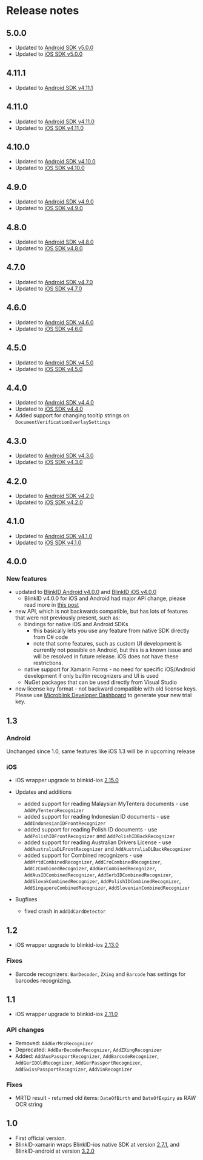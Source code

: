 # Release notes

## 5.0.0
- Updated to [Android SDK v5.0.0](https://github.com/BlinkID/blinkid-android/releases/tag/v5.0.0)
- Updated to [iOS SDK v5.0.0](https://github.com/BlinkID/blinkid-ios/releases/tag/v5.0.0)

## 4.11.1
- Updated to [Android SDK v4.11.1](https://github.com/BlinkID/blinkid-android/releases/tag/v4.11.1)

## 4.11.0
- Updated to [Android SDK v4.11.0](https://github.com/BlinkID/blinkid-android/releases/tag/v4.11.0)
- Updated to [iOS SDK v4.11.0](https://github.com/BlinkID/blinkid-ios/releases/tag/v4.11.0)

## 4.10.0
- Updated to [Android SDK v4.10.0](https://github.com/BlinkID/blinkid-android/releases/tag/v4.10.0)
- Updated to [iOS SDK v4.10.0](https://github.com/BlinkID/blinkid-ios/releases/tag/v4.10.0)

## 4.9.0
- Updated to [Android SDK v4.9.0](https://github.com/BlinkID/blinkid-android/releases/tag/v4.9.0)
- Updated to [iOS SDK v4.9.0](https://github.com/BlinkID/blinkid-ios/releases/tag/v4.9.0)

## 4.8.0
- Updated to [Android SDK v4.8.0](https://github.com/BlinkID/blinkid-android/releases/tag/v4.8.0)
- Updated to [iOS SDK v4.8.0](https://github.com/BlinkID/blinkid-ios/releases/tag/v4.8.0)

## 4.7.0
- Updated to [Android SDK v4.7.0](https://github.com/BlinkID/blinkid-android/releases/tag/v4.7.0)
- Updated to [iOS SDK v4.7.0](https://github.com/BlinkID/blinkid-ios/releases/tag/v4.7.0)

## 4.6.0
- Updated to [Android SDK v4.6.0](https://github.com/BlinkID/blinkid-android/releases/tag/v4.6.0)
- Updated to [iOS SDK v4.6.0](https://github.com/BlinkID/blinkid-ios/releases/tag/v4.6.0)

## 4.5.0
- Updated to [Android SDK v4.5.0](https://github.com/BlinkID/blinkid-android/releases/tag/v4.5.0)
- Updated to [iOS SDK v4.5.0](https://github.com/BlinkID/blinkid-ios/releases/tag/v4.5.0)

## 4.4.0
- Updated to [Android SDK v4.4.0](https://github.com/BlinkID/blinkid-android/releases/tag/v4.4.0)
- Updated to [iOS SDK v4.4.0](https://github.com/BlinkID/blinkid-ios/releases/tag/v4.4.0)
- Added support for changing tooltip strings on `DocumentVerificationOverlaySettings`


## 4.3.0

- Updated to [Android SDK v4.3.0](https://github.com/BlinkID/blinkid-android/releases/tag/v4.3.0)
- Updated to [iOS SDK v4.3.0](https://github.com/BlinkID/blinkid-ios/releases/tag/v4.3.0)

## 4.2.0

- Updated to [Android SDK v4.2.0](https://github.com/BlinkID/blinkid-android/releases/tag/v4.2.0)
- Updated to [iOS SDK v4.2.0](https://github.com/BlinkID/blinkid-ios/releases/tag/v4.2.0)

## 4.1.0

- Updated to [Android SDK v4.1.0](https://github.com/BlinkID/blinkid-android/releases/tag/v4.1.0)
- Updated to [iOS SDK v4.1.0](https://github.com/BlinkID/blinkid-ios/releases/tag/v4.1.0)

## 4.0.0

### New features

- updated to [BlinkID Android v4.0.0](https://github.com/BlinkID/blinkid-android/releases/tag/v4.0.0) and [BlinkID iOS v4.0.0](https://github.com/BlinkID/blinkid-ios/releases/tag/v4.0.0)
    - BlinkID v4.0.0 for iOS and Android had major API change, please read more in [this post](https://microblink.com/blog/major-change-of-the-api-and-in-the-license-key-formats)
- new API, which is not backwards compatible, but has lots of features that were not previously present, such as:
    - bindings for native iOS and Android SDKs
        - this basically lets you use any feature from native SDK directly from C# code
        - note that some features, such as custom UI development is currently not possible on Android, but this is a known issue and will be resolved in future release. iOS does not have these restrictions.
    - native support for Xamarin Forms - no need for specific iOS/Android development if only builtin recognizers and UI is used
    - NuGet packages that can be used directly from Visual Studio
- new license key format - not backward compatible with old license keys. Please use [Microblink Developer Dashboard](https://microblink.com/login) to generate your new trial key.

## 1.3

### Android

Unchanged since 1.0, same features like iOS 1.3 will be in upcoming release

### iOS

- iOS wrapper upgrade to blinkid-ios [2.15.0](https://github.com/BlinkID/blinkid-ios/releases/tag/v2.15.0)

- Updates and additions
    - added support for reading Malaysian MyTentera documents - use `AddMyTenteraRecognizer`
    - added support for reading Indonesian ID documents - use `AddIndonesianIDFrontRecognizer`
    - added support for reading Polish ID documents - use `AddPolishIDFrontRecognizer` and `AddPolishIDBackRecognizer`
    - added support for reading Australian Drivers License - use `AddAustraliaDLFrontRecognizer` and `AddAustraliaDLBackRecognizer`
    - added support for Combined recognizers - use `AddMrtdCombinedRecognizer`, `AddCroCombinedRecognizer`, `AddCzCombinedRecognizer`, `AddGerCombinedRecognizer`, `AddAusIDCombinedRecognizer`, `AddSerbIDCombinedRecognizer`, `AddSlovakCombinedRecognizer`, `AddPolishIDCombinedRecognizer`, `AddSingaporeCombinedRecognizer`, `AddSlovenianCombinedRecognizer`

- Bugfixes
    - fixed crash in `AddIdCardDetector`

## 1.2

- iOS wrapper upgrade to blinkid-ios [2.13.0](https://github.com/BlinkID/blinkid-ios/releases/tag/v2.13.0)

### Fixes

- Barcode recognizers: `BarDecoder`, `ZXing` and `Barcode` has settings for barcodes recognizing.

## 1.1

- iOS wrapper upgrade to blinkid-ios [2.11.0](https://github.com/BlinkID/blinkid-ios/releases/tag/v2.11.0)

### API changes

- Removed: `AddGerMrzRecognizer`
- Deprecated: `AddBarDecoderRecognizer`, `AddZXingRecognizer`
- Added: `AddAusPassportRecognizer`, `AddBarcodeRecognizer`, `AddGerIDOldRecognizer`, `AddGerPassportRecognizer`, `AddSwissPassportRecognizer`, `AddVinRecognizer`

### Fixes

- MRTD result - returned old items: `DateOfBirth` and `DateOfExpiry` as RAW OCR string

## 1.0

- First official version. 
- BlinkID-xamarin wraps BlinkID-ios native SDK at version [2.7.1](https://github.com/BlinkID/blinkid-ios/releases/tag/v2.7.1), and BlinkID-android at version [3.2.0](https://github.com/BlinkID/blinkid-android/releases/tag/v3.2.0)

